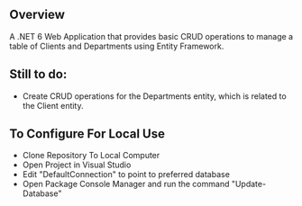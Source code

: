 ## Overview
A .NET 6 Web Application that provides basic CRUD operations to manage a table of Clients and Departments using Entity Framework.

## Still to do:
- Create CRUD operations for the Departments entity, which is related to the Client entity.

## To Configure For Local Use
- Clone Repository To Local Computer
- Open Project in Visual Studio
- Edit "DefaultConnection" to point to preferred database
- Open Package Console Manager and run the command "Update-Database"
